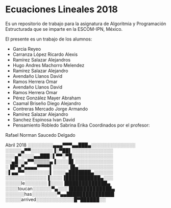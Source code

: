 # Ecuaciones Lineales 2018

Es un repositorio de trabajo para la asignatura de 
Algoritmia y Programación Estructurada 
que se imparte en la ESCOM-IPN, México.

El presente es un trabajo de los alumnos:
* Garcia Reyeo
* Carranza López Ricardo Alexis 
* Ramírez Salazar Alejandros
* Hugo Andres Machorro Melendez
* Ramírez Salazar Alejandro  
* Avendaño Llanos David
* Ramos Herrera Omar
* Avendaño Llanos David
* Ramos Herrera Omar  
* Pérez González Mayer Abraham
* Caamal Briseño Diego Alejandro
* Contreras Mercado Jorge Armando
* Ramírez Salazar Alejandro 
* Sanchez Espinosa Ivan David
* Pensamiento Robledo Sabrina Erika
Coordinados por el profesor:

Rafael Norman Saucedo Delgado

Abril 2018
   ░░░░░░░░▄▄▄▀▀▀▄▄███▄░░░░░░░░░░░░░░
   ░░░░░▄▀▀░░░░░░░▐░▀██▌░░░░░░░░░░░░░
   ░░░▄▀░░░░▄▄███░▌▀▀░▀█░░░░░░░░░░░░░
   ░░▄█░░▄▀▀▒▒▒▒▒▄▐░░░░█▌░░░░░░░░░░░░
   ░▐█▀▄▀▄▄▄▄▀▀▀▀▌░░░░░▐█▄░░░░░░░░░░░
   ░▌▄▄▀▀░░░░░░░░▌░░░░▄███████▄░░░░░░
   ░░░░░░░░░░░░░▐░░░░▐███████████▄░░░
   ░░░░░le░░░░░░░▐░░░░▐█████████████▄
   ░░░░toucan░░░░░░▀▄░░░▐█████████████▄
   ░░░░░░has░░░░░░░░▀▄▄███████████████
   ░░░░░arrived░░░░░░░░░░░░█▀██████░░

